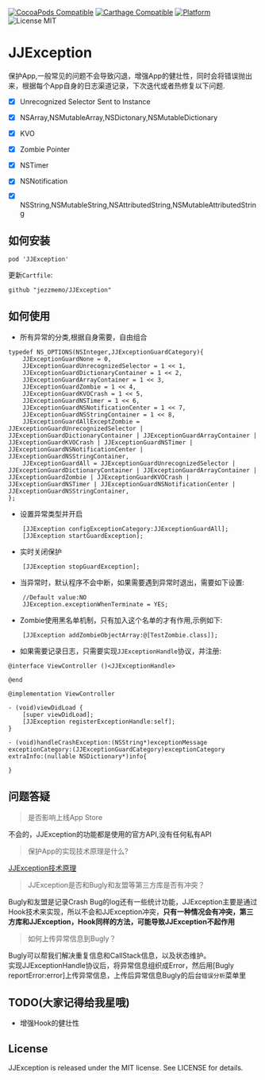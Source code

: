 [![CocoaPods Compatible](https://img.shields.io/cocoapods/v/JJException.svg)](https://img.shields.io/cocoapods/v/JJException.svg)
[![Carthage Compatible](https://img.shields.io/badge/Carthage-compatible-4BC51D.svg?style=flat)](https://github.com/Carthage/Carthage)
[![Platform](https://img.shields.io/cocoapods/p/JJException.svg?style=flat)](http://cocoadocs.org/docsets/JJException)
![License MIT](https://img.shields.io/github/license/mashape/apistatus.svg?maxAge=2592000)

# JJException

保护App,一般常见的问题不会导致闪退，增强App的健壮性，同时会将错误抛出来，根据每个App自身的日志渠道记录，下次迭代或者热修复以下问题.

- [x] Unrecognized Selector Sent to Instance

- [x] NSArray,NSMutableArray,NSDictonary,NSMutableDictionary

- [x] KVO

- [x] Zombie Pointer

- [x] NSTimer

- [x] NSNotification

- [x] NSString,NSMutableString,NSAttributedString,NSMutableAttributedString

## 如何安装

```
pod 'JJException'
```

更新`Cartfile`:

```
github "jezzmemo/JJException"
```

## 如何使用

* 所有异常的分类,根据自身需要，自由组合
```objc
typedef NS_OPTIONS(NSInteger,JJExceptionGuardCategory){
    JJExceptionGuardNone = 0,
    JJExceptionGuardUnrecognizedSelector = 1 << 1,
    JJExceptionGuardDictionaryContainer = 1 << 2,
    JJExceptionGuardArrayContainer = 1 << 3,
    JJExceptionGuardZombie = 1 << 4,
    JJExceptionGuardKVOCrash = 1 << 5,
    JJExceptionGuardNSTimer = 1 << 6,
    JJExceptionGuardNSNotificationCenter = 1 << 7,
    JJExceptionGuardNSStringContainer = 1 << 8,
    JJExceptionGuardAllExceptZombie = JJExceptionGuardUnrecognizedSelector | JJExceptionGuardDictionaryContainer | JJExceptionGuardArrayContainer | JJExceptionGuardKVOCrash | JJExceptionGuardNSTimer | JJExceptionGuardNSNotificationCenter | JJExceptionGuardNSStringContainer,
    JJExceptionGuardAll = JJExceptionGuardUnrecognizedSelector | JJExceptionGuardDictionaryContainer | JJExceptionGuardArrayContainer | JJExceptionGuardZombie | JJExceptionGuardKVOCrash | JJExceptionGuardNSTimer | JJExceptionGuardNSNotificationCenter | JJExceptionGuardNSStringContainer,
};
```

* 设置异常类型并开启
```objc
    [JJException configExceptionCategory:JJExceptionGuardAll];
    [JJException startGuardException];
```

* 实时关闭保护
```objc
    [JJException stopGuardException];
```

* 当异常时，默认程序不会中断，如果需要遇到异常时退出，需要如下设置:
```objc
	//Default value:NO
    JJException.exceptionWhenTerminate = YES;
```

* Zombie使用黑名单机制，只有加入这个名单的才有作用,示例如下:
```objc
    [JJException addZombieObjectArray:@[TestZombie.class]];
```

* 如果需要记录日志，只需要实现`JJExceptionHandle`协议，并注册:
```objc
@interface ViewController ()<JJExceptionHandle>

@end

@implementation ViewController

- (void)viewDidLoad {
    [super viewDidLoad];
    [JJException registerExceptionHandle:self];
}

- (void)handleCrashException:(NSString*)exceptionMessage exceptionCategory:(JJExceptionGuardCategory)exceptionCategory extraInfo:(nullable NSDictionary*)info{

}
```

## 问题答疑

> 是否影响上线App Store

不会的，JJException的功能都是使用的官方API,没有任何私有API

> 保护App的实现技术原理是什么?

[JJException技术原理](https://github.com/jezzmemo/JJException/blob/master/JJExceptionPrinciple.md)

> JJException是否和Bugly和友盟等第三方库是否有冲突？

Bugly和友盟是记录Crash Bug的log还有一些统计功能，JJException主要是通过Hook技术来实现，所以不会和JJException冲突，__只有一种情况会有冲突，第三方库和JJException，Hook同样的方法，可能导致JJException不起作用__

> 如何上传异常信息到Bugly？

Bugly可以帮我们解决重复信息和CallStack信息，以及状态维护。  
实现JJExceptionHandle协议后，将异常信息组织成Error，然后用[Bugly reportError:error]上传异常信息，上传后异常信息Bugly的后台`错误分析`菜单里


## TODO(大家记得给我星哦)
* 增强Hook的健壮性

## License
JJException is released under the MIT license. See LICENSE for details.
